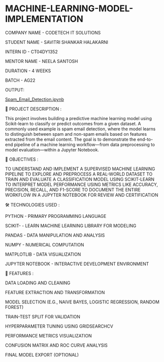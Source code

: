 # MACHINE-LEARNING-MODEL-IMPLEMENTATION




COMPANY NAME - CODETECH IT SOLUTIONS



STUDENT NAME - SAVITRI SHANKAR HALAKARNI



INTERN ID - CT04DY1352



MENTOR NAME - NEELA SANTOSH



DURATION - 4 WEEKS



BATCH - AG22




OUTPUT:






[Spam_Email_Detection.ipynb](https://github.com/user-attachments/files/22259277/Spam_Email_Detection.ipynb)







📌 PROJECT DESCRIPTION :






This project involves building a predictive machine learning model using Scikit-learn to classify or predict outcomes from a given dataset. A commonly used example is spam email detection, where the model learns to distinguish between spam and non-spam emails based on features extracted from the email content. The goal is to demonstrate the end-to-end pipeline of a machine learning workflow—from data preprocessing to model evaluation—within a Jupyter Notebook.





🎯 OBJECTIVES :





TO UNDERSTAND AND IMPLEMENT A SUPERVISED MACHINE LEARNING PIPELINE
TO EXPLORE AND PREPROCESS A REAL-WORLD DATASET
TO TRAIN AND EVALUATE A CLASSIFICATION MODEL USING SCIKIT-LEARN
TO INTERPRET MODEL PERFORMANCE USING METRICS LIKE ACCURACY, PRECISION, RECALL, AND F1-SCORE
TO DOCUMENT THE ENTIRE WORKFLOW IN A JUPYTER NOTEBOOK FOR REVIEW AND CERTIFICATION




🛠 TECHNOLOGIES USED :





PYTHON    -	PRIMARY PROGRAMMING LANGUAGE


SCIKIT-   -  LEARN	MACHINE LEARNING LIBRARY FOR MODELING


PANDAS    - 	DATA MANIPULATION AND ANALYSIS


NUMPY     - 	NUMERICAL COMPUTATION


MATPLOTLIB -	DATA VISUALIZATION


JUPYTER NOTEBOOK -	INTERACTIVE DEVELOPMENT ENVIRONMENT





🌟 FEATURES :




DATA LOADING AND CLEANING


FEATURE EXTRACTION AND TRANSFORMATION


MODEL SELECTION (E.G., NAIVE BAYES, LOGISTIC REGRESSION, RANDOM FOREST)


TRAIN-TEST SPLIT FOR VALIDATION


HYPERPARAMETER TUNING USING GRIDSEARCHCV


PERFORMANCE METRICS VISUALIZATION


CONFUSION MATRIX AND ROC CURVE ANALYSIS


FINAL MODEL EXPORT (OPTIONAL)







